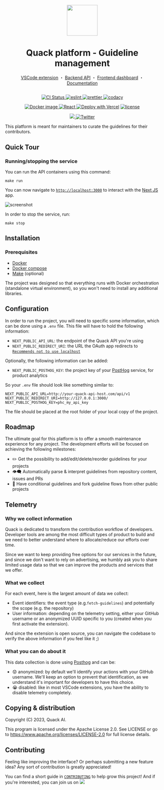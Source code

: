<p align="center">
  <a href="https://quack-ai.com"><img src="https://uploads-ssl.webflow.com/64a6527708bc7f2ce5fd6b2a/64a654825ed3d444b47c4935_quack-logo%20(copy).png" width="100" height="100"></a>
</p>
<h1 align="center">
 Quack platform - Guideline management
</h1>
<p align="center">
  <a href="https://github.com/quack-ai/companion">VSCode extension</a> ・
  <a href="https://github.com/quack-ai/contribution-api">Backend API</a> ・
  <a href="https://github.com/quack-ai/platform">Frontend dashboard</a> ・
  <a href="https://docs.quackai.com">Documentation</a>
</p>
<h2 align="center"></h2>

<p align="center">
  <a href="https://github.com/quack-ai/platform/actions/workflows/builds.yml">
    <img alt="CI Status" src="https://img.shields.io/github/actions/workflow/status/quack-ai/platform/builds.yml?branch=main&label=CI&logo=github&style=flat-square">
  </a>
  <a href="https://github.com/eslint/eslint">
    <img src="https://img.shields.io/badge/Linter-ESLint-4B32C3?style=flat-square&logo=ESLint&logoColor=white" alt="eslint">
  </a>
  <a href="https://github.com/prettier/prettier">
    <img src="https://img.shields.io/badge/Formatter-Prettier-F7B93E?style=flat-square&logo=Prettier&logoColor=white" alt="prettier">
  </a>
  <a href="https://app.codacy.com?utm_source=gh&utm_medium=referral&utm_content=&utm_campaign=Badge_grade">
    <img src="https://app.codacy.com/project/badge/Grade/058677772cac47c29aa3e397e2bd951c" alt="codacy">
  </a>
</p>

<p align="center">
  <a href="https://hub.docker.com/repository/docker/quackai/platform/general">
    <img src="https://img.shields.io/docker/v/quackai/platform?style=flat-square&logo=Docker&logoColor=fff&label=Docker" alt="Docker image">
  </a>
  <a href="https://github.com/vercel/next.js">
    <img src="https://img.shields.io/badge/Next.js-13-000000?style=flat-square&logo=Next.js&logoColor=white" alt="React">
  </a>
  <a href="https://vercel.com/new/clone?repository-url=https%3A%2F%2Fgithub.com%2Fquack-ai%2Fplatform&env=NEXT_PUBLIC_API_URL,NEXT_PUBLIC_REDIRECT_URI&envDescription=API%20endpoint%20and%20OAuth%20redirect&envLink=https%3A%2F%2Fgithub.com%2Fquack-ai%2Fplatform%3Ftab%3Dreadme-ov-file%23configuration&project-name=my-quack-platform&repository-name=my-quack-platform"><img src="https://img.shields.io/badge/Vercel-Deploy-000000?style=flat-square&logo=vercel&logoColor=white" alt="Deploy with Vercel"/></a>
  <a href="https://github.com/quack-ai/platform/blob/main/LICENSE">
    <img src="https://img.shields.io/badge/License-Apache 2.0-blue?style=flat-square" alt="license">
  </a>
</p>

<p align="center">
  <!-- <a href="https://discord.gg/E9rY3bVCWd">
    <img src="https://dcbadge.vercel.app/api/server/E9rY3bVCWd?style=flat" alt="discord"/>
  </a> -->
  <a target="_blank" href="https://discord.gg/E9rY3bVCWd" style="background:none">
    <img src="https://img.shields.io/badge/Discord-join-continue.svg?labelColor=191937&color=6F6FF7&logo=discord" />
  </a>
  <a href="https://twitter.com/quack_ai">
    <img src="https://img.shields.io/badge/-@quack_ai-1D9BF0?style=flat-square&logo=twitter&logoColor=white" alt="Twitter">
  </a>
</p>

This platform is meant for maintainers to curate the guidelines for their contributors.

## Quick Tour

### Running/stopping the service

You can run the API containers using this command:

```shell
make run
```

You can now navigate to [`http://localhost:3000`](http://localhost:3000) to interact with the [Next JS](https://nextjs.org/) app.

![screenshot](https://github.com/quack-ai/platform/releases/download/v0.0.1/next-platform.png)

In order to stop the service, run:

```shell
make stop
```

## Installation

### Prerequisites

- [Docker](https://docs.docker.com/engine/install/)
- [Docker compose](https://docs.docker.com/compose/)
- [Make](https://www.gnu.org/software/make/) (optional)

The project was designed so that everything runs with Docker orchestration (standalone virtual environment), so you won't need to install any additional libraries.

## Configuration

In order to run the project, you will need to specific some information, which can be done using a `.env` file.
This file will have to hold the following information:

- `NEXT_PUBLIC_API_URL`: the endpoint of the Quack API you're using
- `NEXT_PUBLIC_REDIRECT_URI`: the URL the OAuth app redirects to [`Recommends not to use localhost`](https://docs.github.com/en/apps/oauth-apps/building-oauth-apps/authorizing-oauth-apps#loopback-redirect-urls)

Optionally, the following information can be added:

- `NEXT_PUBLIC_POSTHOG_KEY`: the project key of your [PostHog](https://posthog.com/) service, for product analytics

So your `.env` file should look like something similar to:

```
NEXT_PUBLIC_API_URL=http://your-quack-api-host.com/api/v1
NEXT_PUBLIC_REDIRECT_URI=http://127.0.0.1:3000/
NEXT_PUBLIC_POSTHOG_KEY=phc_my_api_key
```

The file should be placed at the root folder of your local copy of the project.

## Roadmap

The ultimate goal for this platform is to offer a smooth maintenance experience for any project.
The development efforts will be focused on achieving the following milestones:

- ✏️ Get the possibility to add/edit/delete/reorder guidelines for your projects
- 👁️‍🗨️ Automatically parse & interpret guidelines from repository content, issues and PRs
- 📢 Have conditional guidelines and fork guideline flows from other public projects

## Telemetry

### Why we collect information

Quack is dedicated to transform the contribution workflow of developers. Developer tools are among the most difficult types of product to build and we need to better understand where to allocate/reduce our efforts over time.

Since we want to keep providing free options for our services in the future, and since we don't want to rely on advertising, we humbly ask you to share limited usage data so that we can improve the products and services that we offer.

### What we collect

For each event, here is the largest amount of data we collect:

- Event identifiers: the event type (e.g.`fetch-guidelines`) and potentially the scope (e.g. the repository)
- User information: depending on the telemetry setting, either your GitHub username or an anonymized UUID specific to you (created when you first activate the extension).

And since the extension is open source, you can navigate the codebase to verify the above information if you feel like it ;)

### What you can do about it

This data collection is done using [Posthog](https://posthog.com/) and can be:

- 😟 anonymized: by default we'll identify your actions with your GitHub username. We'll keep an option to prevent that identification, as we understand it's important for developers to have this choice.
- 😭 disabled: like in most VSCode extensions, you have the ability to disable telemetry completely.

## Copying & distribution

Copyright (C) 2023, Quack AI.

This program is licensed under the Apache License 2.0.
See LICENSE or go to <https://www.apache.org/licenses/LICENSE-2.0> for full license details.

## Contributing

Feeling like improving the interface? Or perhaps submitting a new feature idea? Any sort of contribution is greatly appreciated!

You can find a short guide in [`CONTRIBUTING`](CONTRIBUTING.md) to help grow this project! And if you're interested, you can join us on [![](https://img.shields.io/badge/Discord-join-continue.svg?labelColor=191937&color=6F6FF7&logo=discord)](https://discord.gg/E9rY3bVCWd)